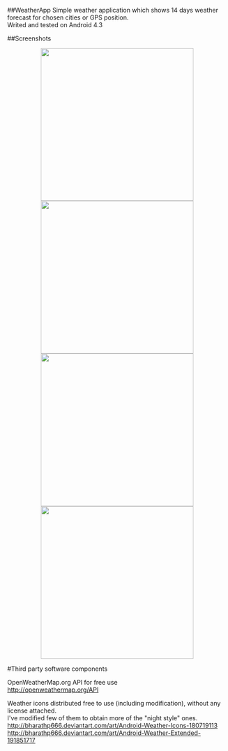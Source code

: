 ##WeatherApp
Simple weather application which shows 14 days weather forecast for chosen cities or GPS position.<br />
Writed and tested on Android 4.3

##Screenshots
<p>
  <center>
    <img src="http://i.imgur.com/p2evusF.png" height="350" align="center" />
    <img src="http://i.imgur.com/8OUKqI1.png" height="350" align="center" />
    <img src="http://i.imgur.com/mTJuvoh.png" height="350" align="center" />
    <img src="http://i.imgur.com/5GVjXme.png" height="350" align="center" />
  </center>
</p>

#Third party software components

OpenWeatherMap.org API for free use
<br />
http://openweathermap.org/API

Weather icons distributed free to use (including modification), without any license attached.<br />
I've modified few of them to obtain more of the "night style" ones.
<br />
http://bharathp666.deviantart.com/art/Android-Weather-Icons-180719113 <br />
http://bharathp666.deviantart.com/art/Android-Weather-Extended-191851717
